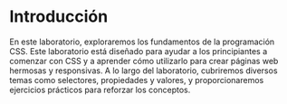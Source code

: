 # Introducción

En este laboratorio, exploraremos los fundamentos de la programación CSS. Este laboratorio está diseñado para ayudar a los principiantes a comenzar con CSS y a aprender cómo utilizarlo para crear páginas web hermosas y responsivas. A lo largo del laboratorio, cubriremos diversos temas como selectores, propiedades y valores, y proporcionaremos ejercicios prácticos para reforzar los conceptos.
